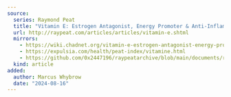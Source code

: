 ```yaml
---
source:
  series: Raymond Peat
  title: "Vitamin E: Estrogen Antagonist, Energy Promoter & Anti-Inflammatory"
  url: http://raypeat.com/articles/articles/vitamin-e.shtml
  mirrors:
    - https://wiki.chadnet.org/vitamin-e-estrogen-antagonist-energy-promoter-and-anti-inflammatory
    - https://expulsia.com/health/peat-index/vitamine.html
    - https://github.com/0x2447196/raypeatarchive/blob/main/documents/raypeat.com/vitamin-e.md
  kind: article 
added:
  author: Marcus Whybrow
  date: "2024-08-16"
---
```


